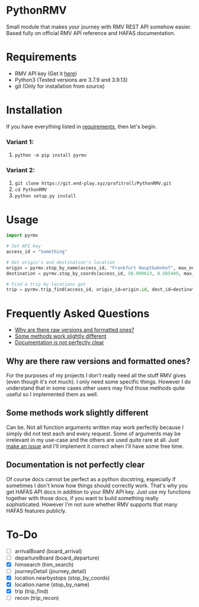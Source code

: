 # PythonRMV

Small module that makes your journey with RMV REST API somehow easier. Based fully on official RMV API reference and HAFAS documentation.

# Requirements

* RMV API key (Get it [here](https://opendata.rmv.de/site/start.html))
* Python3 (Tested versions are 3.7.9 and 3.9.13)
* git (Only for installation from source)

# Installation

If you have everything listed in [requirements](#requirements), then let's begin.

### Variant 1:
1. `python -m pip install pyrmv`

### Variant 2:
1. `git clone https://git.end-play.xyz/profitroll/PythonRMV.git`
2. `cd PythonRMV`
3. `python setup.py install`

# Usage

```py
import pyrmv

# Set API key
access_id = "Something"

# Get origin's and destination's location
origin = pyrmv.stop_by_name(access_id, "Frankfurt Hauptbahnhof", max_number=3)[0]
destination = pyrmv.stop_by_coords(access_id, 50.099613, 8.685449, max_number=3)[0]

# Find a trip by locations got
trip = pyrmv.trip_find(access_id, origin_id=origin.id, dest_id=destination.id)
```

# Frequently Asked Questions

- [Why are there raw versions and formatted ones?](#why-are-there-raw-versions-and-formatted-ones)
- [Some methods work slightly different](#some-methods-work-slightly-different)
- [Documentation is not perfectly clear](#documentation-is-not-perfectly-clear)

## Why are there raw versions and formatted ones?

For the purposes of my projects I don't really need all the stuff RMV gives (even though it's not much).
I only need some specific things. However I do understand that in some cases other users may find
those methods quite useful so I implemented them as well.


## Some methods work slightly different

Can be. Not all function arguments written may work perfectly because I simply did not test each and
every request. Some of arguments may be irrelevant in my use-case and the others are used quite rare at all.
Just [make an issue](https://git.end-play.xyz/profitroll/PythonRMV/issues/new) and I'll implement it correct when I'll have some free time.

## Documentation is not perfectly clear

Of course docs cannot be perfect as a python docstring, especially if sometimes I don't
know how things should correctly work. That's why you get HAFAS API docs in addition to your
RMV API key. Just use my functions together with those docs, if you want to build something
really sophisticated. However I'm not sure whether RMV supports that many HAFAS features publicly.

# To-Do
- [ ] arrivalBoard (board_arrival)  
- [ ] departureBoard (board_departure)  
- [x] himsearch (him_search)  
- [ ] journeyDetail (journey_detail)
- [x] location.nearbystops (stop_by_coords)  
- [x] location.name (stop_by_name)  
- [x] trip (trip_find)  
- [ ] recon (trip_recon)